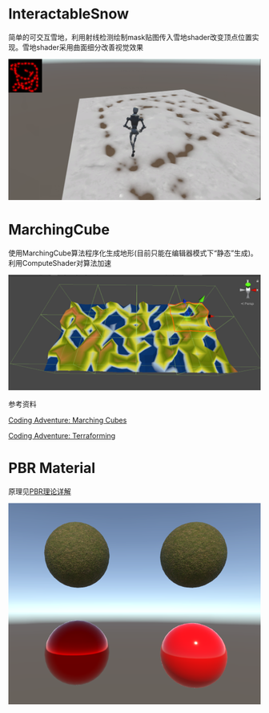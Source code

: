 # InteractableSnow
简单的可交互雪地，利用射线检测绘制mask贴图传入雪地shader改变顶点位置实现。雪地shader采用曲面细分改善视觉效果

![效果展示](https://github.com/Wxwind/SthCoolTrial/blob/master/Image/Snow.png)

# MarchingCube

使用MarchingCube算法程序化生成地形(目前只能在编辑器模式下“静态”生成)。利用ComputeShader对算法加速

![效果展示](https://github.com/Wxwind/SthCoolTrial/blob/master/Image/MarchingCube.png)

参考资料

[Coding Adventure: Marching Cubes](https://www.youtube.com/watch?v=M3iI2l0ltbE)

[Coding Adventure: Terraforming](https://www.youtube.com/watch?v=vTMEdHcKgM4)

# PBR Material

原理见[PBR理论详解](https://blog.csdn.net/wsWind/article/details/120005768)

![效果展示](https://github.com/Wxwind/SthCoolTrial/blob/master/Image/PBRMaterial.png)
